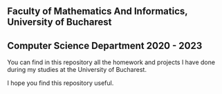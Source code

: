 ## Faculty of Mathematics And Informatics, University of Bucharest
## Computer Science Department 2020 - 2023
You can find in this repository all the homework and projects I have done during my studies at the University of Bucharest.

I hope you find this repository useful.
